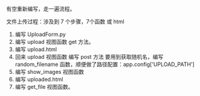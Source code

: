 有空重新编写，走一遍流程。

文件上传过程：涉及到 7 个步骤，7个函数 或 html
1. 编写 UploadForm.py
2. 编写 upload 视图函数 get 方法。
3. 编写 upload.html
4. 回来 upload 视图函数 编写 post 方法
要用到获取随机名，编写 random_filename 函数，顺便做了路径配置：app.config['UPLOAD_PATH']
5. 编写 show_images 视图函数
6. 编写 uploaded.html
7. 编写 get_file 视图函数。
